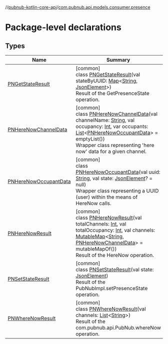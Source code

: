 //[pubnub-kotlin-core-api](../../index.md)/[com.pubnub.api.models.consumer.presence](index.md)

# Package-level declarations

## Types

| Name | Summary |
|---|---|
| [PNGetStateResult](-p-n-get-state-result/index.md) | [common]<br>class [PNGetStateResult](-p-n-get-state-result/index.md)(val stateByUUID: [Map](https://kotlinlang.org/api/latest/jvm/stdlib/kotlin-stdlib/kotlin.collections/-map/index.html)&lt;[String](https://kotlinlang.org/api/latest/jvm/stdlib/kotlin-stdlib/kotlin/-string/index.html), [JsonElement](../com.pubnub.api/-json-element/index.md)&gt;)<br>Result of the GetPresenceState operation. |
| [PNHereNowChannelData](-p-n-here-now-channel-data/index.md) | [common]<br>class [PNHereNowChannelData](-p-n-here-now-channel-data/index.md)(val channelName: [String](https://kotlinlang.org/api/latest/jvm/stdlib/kotlin-stdlib/kotlin/-string/index.html), val occupancy: [Int](https://kotlinlang.org/api/latest/jvm/stdlib/kotlin-stdlib/kotlin/-int/index.html), var occupants: [List](https://kotlinlang.org/api/latest/jvm/stdlib/kotlin-stdlib/kotlin.collections/-list/index.html)&lt;[PNHereNowOccupantData](-p-n-here-now-occupant-data/index.md)&gt; = emptyList())<br>Wrapper class representing 'here now' data for a given channel. |
| [PNHereNowOccupantData](-p-n-here-now-occupant-data/index.md) | [common]<br>class [PNHereNowOccupantData](-p-n-here-now-occupant-data/index.md)(val uuid: [String](https://kotlinlang.org/api/latest/jvm/stdlib/kotlin-stdlib/kotlin/-string/index.html), val state: [JsonElement](../com.pubnub.api/-json-element/index.md)? = null)<br>Wrapper class representing a UUID (user) within the means of HereNow calls. |
| [PNHereNowResult](-p-n-here-now-result/index.md) | [common]<br>class [PNHereNowResult](-p-n-here-now-result/index.md)(val totalChannels: [Int](https://kotlinlang.org/api/latest/jvm/stdlib/kotlin-stdlib/kotlin/-int/index.html), val totalOccupancy: [Int](https://kotlinlang.org/api/latest/jvm/stdlib/kotlin-stdlib/kotlin/-int/index.html), val channels: [MutableMap](https://kotlinlang.org/api/latest/jvm/stdlib/kotlin-stdlib/kotlin.collections/-mutable-map/index.html)&lt;[String](https://kotlinlang.org/api/latest/jvm/stdlib/kotlin-stdlib/kotlin/-string/index.html), [PNHereNowChannelData](-p-n-here-now-channel-data/index.md)&gt; = mutableMapOf())<br>Result of the HereNow operation. |
| [PNSetStateResult](-p-n-set-state-result/index.md) | [common]<br>class [PNSetStateResult](-p-n-set-state-result/index.md)(val state: [JsonElement](../com.pubnub.api/-json-element/index.md))<br>Result of the PubNubImpl.setPresenceState operation. |
| [PNWhereNowResult](-p-n-where-now-result/index.md) | [common]<br>class [PNWhereNowResult](-p-n-where-now-result/index.md)(val channels: [List](https://kotlinlang.org/api/latest/jvm/stdlib/kotlin-stdlib/kotlin.collections/-list/index.html)&lt;[String](https://kotlinlang.org/api/latest/jvm/stdlib/kotlin-stdlib/kotlin/-string/index.html)&gt;)<br>Result of the com.pubnub.api.PubNub.whereNow operation. |
